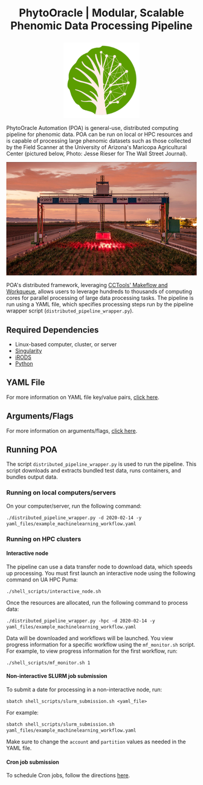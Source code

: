 # <p align="center"><b>PhytoOracle | Modular, Scalable Phenomic Data Processing Pipeline</b></p>
<p align="center"><img src="docs/IMG_0102.PNG" height="200"></p>
PhytoOracle Automation (POA) is general-use, distributed computing pipeline for phenomic data. POA can be run on local or HPC resources and is capable of processing large phenomic datasets such as those collected by the Field Scanner at the University of Arizona's Maricopa Agricultural Center (pictured below, Photo: Jesse Rieser for The Wall Street Journal).

<p align="center"><img src="docs/gantry_wsj.jpg" height="300"></p>

POA's distributed framework, leveraging [CCTools' Makeflow and Workqueue](https://cctools.readthedocs.io/en/stable/), allows users to leverage hundreds to thousands of computing cores for parallel processing of large data processing tasks. The pipeline is run using a YAML file, which specifies processing steps run by the pipeline wrapper script (```distributed_pipeline_wrapper.py```).

## Required Dependencies
  * Linux-based computer, cluster, or server
  * [Singularity](https://github.com/apptainer/singularity/blob/master/INSTALL.md)
  * [iRODS](https://emmanuelgonz.github.io/posts/2022/01/irods-setup/)
  * [Python](https://www.python.org/downloads/)

## YAML File
For more information on YAML file key/value pairs, [click here](https://github.com/phytooracle/automation/blob/main/docs/yaml.md).

## Arguments/Flags
For more information on arguments/flags, [click here](https://github.com/phytooracle/automation/blob/main/docs/arguments.md).

## Running POA
The script ```distributed_pipeline_wrapper.py``` is used to run the pipeline. This script downloads and extracts bundled test data, runs containers, and bundles output data.

### Running on local computers/servers
On your computer/server, run the following command:
```
./distributed_pipeline_wrapper.py -d 2020-02-14 -y yaml_files/example_machinelearning_workflow.yaml
```

### Running on HPC clusters
#### Interactive node
The pipeline can use a data transfer node to download data, which speeds up processing. You must first launch an interactive node using the following command on UA HPC Puma: 
```
./shell_scripts/interactive_node.sh
```

Once the resources are allocated, run the following command to process data:
```
./distributed_pipeline_wrapper.py -hpc -d 2020-02-14 -y yaml_files/example_machinelearning_workflow.yaml
```

Data will be downloaded and workflows will be launched. You view progress information for a specific workflow using the ```mf_monitor.sh``` script. For example, to view progress information for the first workflow, run:
```
./shell_scripts/mf_monitor.sh 1
```

#### Non-interactive SLURM job submission
To submit a date for processing in a non-interactive node, run:
```shell
sbatch shell_scripts/slurm_submission.sh <yaml_file>
```

For example: 
```shell
sbatch shell_scripts/slurm_submission.sh yaml_files/example_machinelearning_workflow.yaml
```

Make sure to change the `account` and `partition` values as needed in the YAML file. 

#### Cron job submission
To schedule Cron jobs, follow the directions [here](https://github.com/phytooracle/automation/blob/main/docs/cron.md).